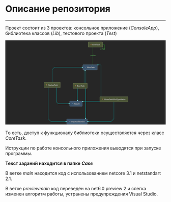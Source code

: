  # Описание репозитория
 ***
Проект состоит из 3 проектов: консольное приложение (_ConsoleApp_), библиотека классов (_Lib_), тестового проекта (_Test_)

![Alt-текст](ReadmeResourse/Lib.png)

То есть, доступ к функционалу библиотеки осуществляется через класс _CoreTask_.

Иструкции по работе консольного приложения выводятся при запуске программы.

**Текст заданий находится в папке** ***Case*** 

В ветке _main_ находится код с использованием netcore 3.1 и netstandart 2.1.

В ветке _previewmain_ код переведён на net6.0 preview 2 и слегка изменен алгоритм работы, устранены предупреждения Visual Studio.